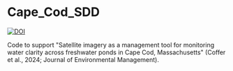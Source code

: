 
# Cape_Cod_SDD

[![DOI](https://zenodo.org/badge/DOI/10.5281/zenodo.10675344.svg)](https://doi.org/10.5281/zenodo.10675344)

Code to support "Satellite imagery as a management tool for monitoring water clarity across freshwater ponds in Cape Cod, Massachusetts" (Coffer et al., 2024; Journal of Environmental Management). 
